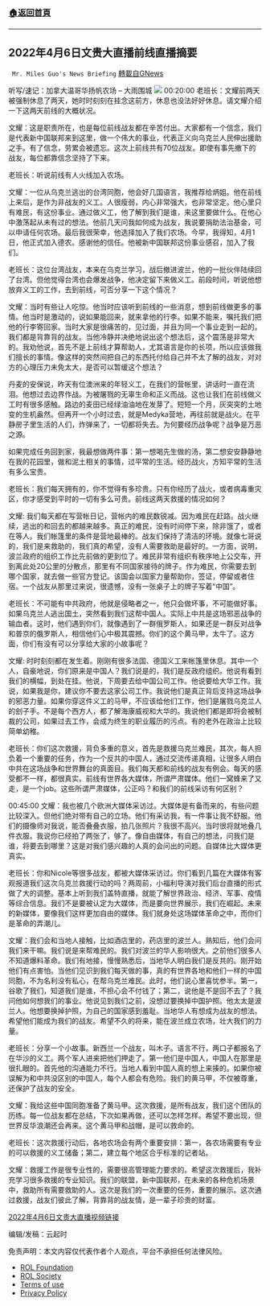 ###  [:house:返回首頁](https://github.com/ourhimalayas/txt)
---


## 2022年4月6日文贵大直播前线直播摘要
` Mr. Miles Guo's News Briefing` [轉載自GNews](https://gnews.org/zh-hans/2299920/)

听写/速记：加拿大温哥华扬帆农场 – 大雨围城
![](https://assets.gnews.org/wp-content/uploads/2022/04/4061-1.jpg)
00:20:00
老班长：文耀前两天被强制休息了两天，她时时刻刻在挂念这前方，休息也没法好好休息。请文耀介绍一下这两天前线的大概状况。

文耀：这是职责所在，也是每位前线战友都在辛苦付出。大家都有一个信念，我们是代表新中国联邦来到这里，做一个伟大的事业，代表正义向乌克兰人民伸出援助之手。有了信念，劳累会被遗忘。这次上前线共有70位战友。即使有事先撤下的战友，每位都靠信念坚持了下来。

老班长：听说前线有人火线加入农场。

文耀：一位从乌克兰逃出的台湾同胞，他会好几国语言，我推荐给炳姐。他在前线上来后，是作为非战友的义工。人很瘦弱，内心非常强大，也非常坚定。他心里只有难民，有这份事业。通过做义工，他了解到我们是谁，来这里要做什么。在他心中激荡起从未有过的想法。他前几天问我如何成为战友，我说要捐助法治基金，可以申请任何农场。最后我很荣幸，他选择加入了我们农场。今早，我得知，4月1日，他正式加入德农。感谢他的信任。他被新中国联邦这份事业感召，加入了我们。

老班长：这位台湾战友，本来在乌克兰学习，战后撤进波兰，他的一批伙伴陆续回了台湾。但他觉得台湾也会爆发战争，他决定留下来做义工。前段时间，听说他想放弃义工的工作，去到前线，可否分享一下这个情况？

文耀：当时有些让人吃惊。他当时应该听到前线的一些消息，想到前线做更多的事情。他当时是激动的，说如果能回来，就来拿他的行李。如果不能来，嘱托我们把他的行李寄回家。当时大家是很痛苦的，见过面，并且为同一个事业走到一起的。我们都是背靠背的战友。当他冷静并决绝地说出这个想法后，这个震荡是非常大的。我劝他说，首先不是上前线才算帮助人，尤其语言是你的长项，所以应该做我们擅长的事情。像这样的突然间把自己的东西托付给自己并不太了解的战友，对对方的心理压力未免太大，是否可以暂缓这个想法？

丹麦的安保说，昨天有位澳洲来的年轻义工，在我们的营帐里，讲话时一直在流泪。他想过去边界作战。为被屠戮的无辜生命和正义而战。这也让我们在前线做义工时有很多感触。路边的麦田已经绿油油地在发芽了。短短一个月，灰突突的土地变的生机盎然。但再开一个小时过去，就是Medyka营地，再往前就是战火。在平静房子里生活的人们，炸弹来了，一切都将失去。为何要经历战争呢？战争是万恶之源。

如果完成任务回到家，我最想做两件事：第一想喝先生做的汤，第二想安安静静地在我的花园里，做和泥土相关的事情，过平常的生活。经历战火，方知平常的生活有多么宝贵。

老班长：我们每天拥有的，你不觉得有多珍贵。只有你经历了战火，或者病毒重灾区，你才感受到平时的一切有多么可贵。前线这两天救援的情况如何？

文耀: 我们每天都在写营帐日记，营帐内的难民数锐减。因为难民在赶路。战火继续，逃出的和回去的都越来越多。真正的难民，没有时间停下来，除非饿了，或者在等人。我们帐篷里的条件是营地最棒的。战友们保持了清洁的环境。就像七哥说的，我们是来救助的，我们真的希望，没有人需要救助是最好的。一方面，说明，波兰政府的组织工作比先前做的更到位了。难民非常有组织有秩序地上公交车，开到离此处20公里的分散点，那里有不同国家接待的牌子。作为难民，你需要去到哪个国家，就去做一些官方登记。该国会以国家力量帮助你，签证，停留或者住宿。一个战友从那里过来说，很遗憾，没有一张桌子上的牌子写着“中国”。

老班长：不可能有中共政府，他就是侵略者之一，他只会做坏事，不可能做好事。如果乌克兰人逃出国土，突然看到我们这帮中国人。实际上中共是这场邪恶战争的输血者。这时，他们遇到你们，就像遇到了一群俄罗斯人，如果还是一群反对战争和普京的俄罗斯人，相信他们心中极其震撼。你们的这个黄马甲，太牛了。这方面，你们有没有可以分享给大家的小故事呢？

文耀: 时时刻刻都在发生着。刚刚有很多法国、德国义工来帐篷里休息。其中一个人，自豪地说，你们原来是中国人？我们说是的，我们是反政府组织。他说有看到我们的横幅，到处在挂。他说，下周要去给中国公司工作。他说要给大华工作。我说，如果我是你，建议你不要去这家公司工作。我说他们是真正背后支持这场战争的邪恶力量。如果你穿这件义工的马甲，不应该给他们工作，他们是屠戮乌克兰人的刽子手。不是每个西方人，都了解海康威视和大华的。我说他们都是即将会被制裁的公司，如果过去工作，会成为终生的职业履历的污点。有的老外在政治上比较简单幼稚。

老班长：你们这次救援，背负多重的意义，首先是救援乌克兰难民，其次，每人担负着一个重要的任务，作为一个反共的中国人，通过交流传递真相，让很多人明白中共在这场战争和世界舞台的真面目。我们每天都和前线的战友有例会。每天的感受都不一样，都很真实。前线有世界各大媒体，所谓严肃媒体。他们一窝蜂来了又走，是一个job。这些所谓严肃媒体，公正吗？和我们的前线采访有何区别？

00:45:00
文耀：我也被几个欧洲大媒体采访过。大媒体是有备而来的，有些问题比较深入。但他们绝对带有自己的立场。他们有采访我，有一件事让我不舒服。他们的摄像师对我说，能否叠叠衣服，拍几张照片？我很不高兴。当时很将就地叠几件衣服。我说你已经拍了两张了，够了。像自由媒体，有自己的想法，问我们是谁，将要去到哪里？这是对我们感兴趣的人真的会问出的问题。自媒体比大媒体更真实。

老班长：你和Nicole等很多战友，都被大媒体采访过。你们看到几篇在大媒体有客观报道我们这次乌克兰救援行动的吗？两周前，小福利导演对我们后台直播的形式做了大的调整。基本上听到我们盖特直播，就能了解世界政治、经济、军事、疫情等综合信息。我们不是要被认定为大媒体，而是要向世界展示，我们在崛起。未来的新媒体，要像我们这样更加自由的媒体。我们就身处这场媒体革命之中，而你们是革命的弄潮儿。

文耀：我们会和当地人接触，比如酒店里的，药店里的波兰人。熟知后，他们会问我们来干嘛。我们说是来帮难民的。我们对波兰的华人影响很大。之前他们很多人不知道爆料革命。我们有地接，慢慢熟悉后，当地华人明白我们是反共的。刚开始他们有点害怕。当他们见识到我们每天做的事，真的有世界各地和他们一样的中国同胞，不为名利没有私心，在帮乌克兰难民。此时，他们说心里喜忧参半。第一，谷歌了我们，知道我们是谁，不担心会不付钱了；第二，说他是不是回不去了？我问他如何想我们的事业。他说见到我们之前，没想过要换掉中国护照。他太太是波兰人。他想要换掉护照，为自己的国家感到羞耻。当地华人有想成为战友的想法。希望他们能成为我们的战友。希望不久的将来，能在波兰成立农场，壮大我们的力量。

老班长：分享一个小故事。新西兰一个战友，叫木子。语言不行，两口子都报名了在华沙的义工。两个军人进来把他们押走了。第一他们是中国人，中国人在那里是很扎眼的。首先他的沟通能力不行。当地人看到中国人真的想上来揍的。如果你被误解为和中共没区别的中国人，每个人都会有危险。我们的黄马甲，不仅被尊重，还保护了战友的安全。

文耀：我给这些中国同胞准备了黄马甲。这次救援，是所有战友，我们这个团队的历练。每一位战友都在总结，下次如果再做，还可以怎样怎样。希望不要出现，但世界反华浪潮还会再来。这个黄马甲和战帽，是可以救命的。

老班长：这次救援行动后，各地农场会有两个重要安排：第一，各农场需要有专业的可以救援的义工储备；第二，建立每个地区合乎标准的记者站。

文耀：救援工作是很专业性的，需要很高管理能力要求的。希望这次救援后，我补充学习很多救援的专业知识。我们的联盟，新中国联邦，在未来的各种危机场景中，救助所有需要救助的人。这次是我们的一次重要的任务，重要的展示。这次通过救援，战友们彼此了解，背靠背的战友情，是一辈子珍贵的财富。

[2022年4月6日文贵大直播视频链接](https://gettr.com/streaming/p13unl27254)

编辑/发稿：云起时

 

免责声明：本文内容仅代表作者个人观点，平台不承担任何法律风险。

- [ROL Foundation](https://rolfoundation.org/)
- [ROL Society](https://rolsociety.org/)
- [Terms of use](https://gnews.org/terms-of-use-3/)
- [Privacy Policy](https://gnews.org/privacy-policy/)

